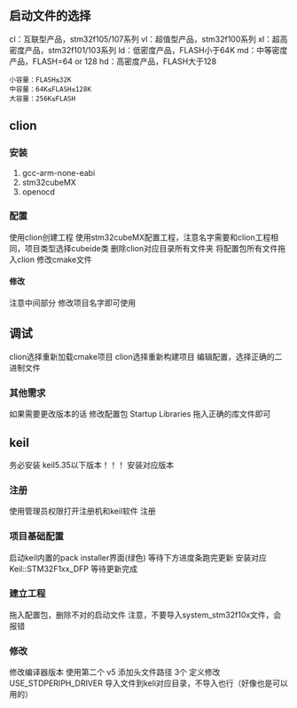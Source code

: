 ## 启动文件的选择
cl：互联型产品，stm32f105/107系列
vl：超值型产品，stm32f100系列
xl：超高密度产品，stm32f101/103系列
ld：低密度产品，FLASH小于64K
md：中等密度产品，FLASH=64 or 128
hd：高密度产品，FLASH大于128

    小容量：FLASH≤32K
    中容量：64K≤FLASH≤128K
    大容量：256K≤FLASH
## clion
### 安装
1. gcc-arm-none-eabi
2. stm32cubeMX
3. openocd
### 配置
使用clion创建工程
使用stm32cubeMX配置工程，注意名字需要和clion工程相同，项目类型选择cubeide类
删除clion对应目录所有文件夹
将配置包所有文件拖入clion
修改cmake文件
#### 修改
注意中间部分
修改项目名字即可使用
## 调试
clion选择重新加载cmake项目
clion选择重新构建项目
编辑配置，选择正确的二进制文件

### 其他需求
如果需要更改版本的话
修改配置包
Startup
Libraries
拖入正确的库文件即可

## keil
务必安装 keil5.35以下版本！！！
安装对应版本
### 注册
使用管理员权限打开注册机和keil软件
注册
### 项目基础配置
启动keil内置的pack installer界面(绿色)
等待下方进度条跑完更新
安装对应 Keil::STM32F1xx_DFP
等待更新完成
### 建立工程
拖入配置包，删除不对的启动文件
注意，不要导入system_stm32f10x文件，会报错
### 修改
修改编译器版本 使用第二个 v5
添加头文件路径 3个 
定义修改USE_STDPERIPH_DRIVER
导入文件到keli对应目录，不导入也行（好像也是可以用的）
